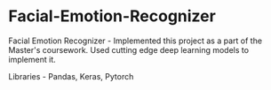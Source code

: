 # Facial-Emotion-Recognizer

Facial Emotion Recognizer - Implemented this project as a part of the Master's coursework. Used cutting edge deep learning models to implement it.

Libraries - Pandas, Keras, Pytorch
